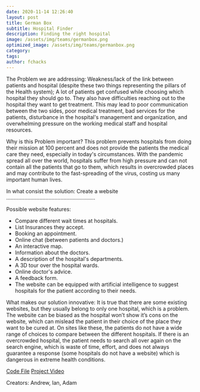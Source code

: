 ```yaml
---
date: 2020-11-14 12:26:40
layout: post
title: German Box
subtitle: Hospital Finder
description: Finding the right hospital
image: /assets/img/teams/germanbox.png
optimized_image: /assets/img/teams/germanbox.png
category:
tags:
author: fchacks
---
```


The Problem we are addressing:
Weakness/lack of the link between patients and hospital (despite these two things representing the pillars of the Health system); A lot of patients get confused while choosing which hospital they should go to. They also have difficulties reaching out to the hospital they want to get treatment. This may lead to poor communication between the two sides, poor medical treatment, bad services for the patients, disturbance in the hospital's management and organization, and overwhelming pressure on the working medical staff and hospital resources.

Why is this Problem important?
This problem prevents hospitals from doing their mission at 100 percent and does not provide the patients the medical care they need, especially in today's circumstances. With the pandemic spread all over the world, hospitals suffer from high pressure and can not contain all the patients that go to them, which results in overcrowded places and may contribute to the fast-spreading of the virus, costing us many important human lives.

In what consist the solution:
Create a website …………………………………………………..

Possible website features:
 - Compare different wait times at hospitals.
 - List Insurances they accept.
 - Booking an appointment.
 - Online chat (between patients and doctors.)
 - An interactive map.
 - Information about the doctors.
 - A description of the hospital's departments.
 - A 3D tour over the hospital wards.
 - Online doctor's advice.
 - A feedback form.
 - The website can be equipped with artificial intelligence to suggest hospitals for the patient according to their needs.

What makes our solution innovative:
It is true that there are some existing websites, but they usually belong to only one hospital, which is a problem. The website can be biased as the hospital won’t show it’s cons on the website, which can mislead the patient in their choice of the place they want to be cured at. On sites like these, the patients do not have a wide range of choices to compare between the different hospitals. If there is an overcrowded hospital, the patient needs to search all over again on the search engine, which is waste of time, effort, and does not always guarantee a response (some hospitals do not have a website) which is dangerous in extreme health conditions.


<a href="https://repl.it/@Grandcircuit424/HospitalFinder#index.html">Code File</a>
<a href="https://drive.google.com/file/d/1wBTFtNGJzjcgr-OuR5ExmwirFxG0iEdq/view?usp=sharing">Project Video</a>

Creators: Andrew, Ian, Adam
